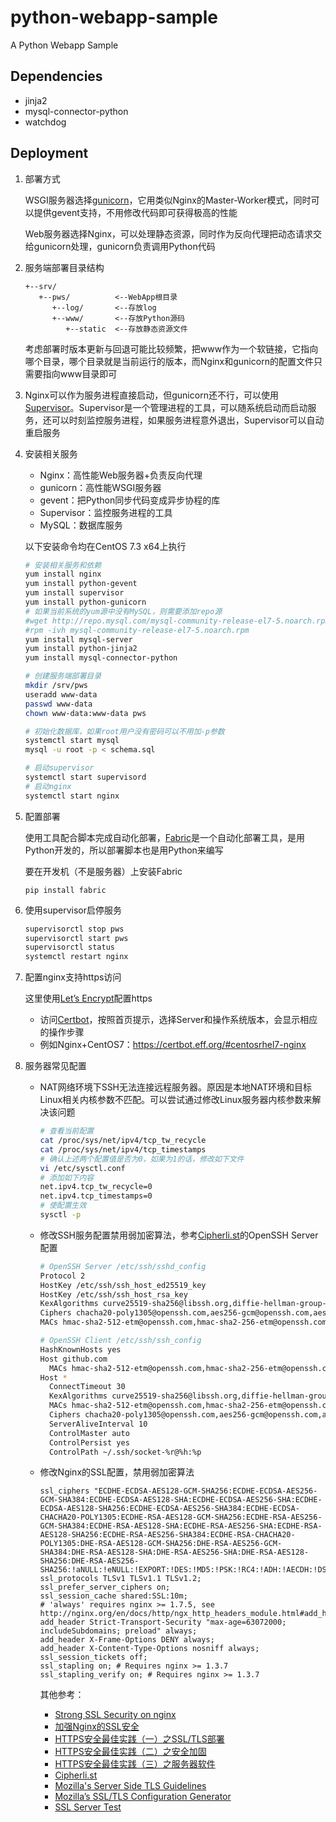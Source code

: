 # python-webapp-sample
A Python Webapp Sample

## Dependencies
* jinja2
* mysql-connector-python
* watchdog

## Deployment

1. 部署方式

   WSGI服务器选择[gunicorn](http://gunicorn.org/)，它用类似Nginx的Master-Worker模式，同时可以提供gevent支持，不用修改代码即可获得极高的性能

   Web服务器选择Nginx，可以处理静态资源，同时作为反向代理把动态请求交给gunicorn处理，gunicorn负责调用Python代码

2. 服务端部署目录结构

   ```
   +--srv/
      +--pws/          <--WebApp根目录
         +--log/       <--存放log
         +--www/       <--存放Python源码
            +--static  <--存放静态资源文件
   ```
   考虑部署时版本更新与回退可能比较频繁，把www作为一个软链接，它指向哪个目录，哪个目录就是当前运行的版本，而Nginx和gunicorn的配置文件只需要指向www目录即可

3. Nginx可以作为服务进程直接启动，但gunicorn还不行，可以使用[Supervisor](http://supervisord.org/)。Supervisor是一个管理进程的工具，可以随系统启动而启动服务，还可以时刻监控服务进程，如果服务进程意外退出，Supervisor可以自动重启服务

4. 安装相关服务

   * Nginx：高性能Web服务器+负责反向代理
   * gunicorn：高性能WSGI服务器
   * gevent：把Python同步代码变成异步协程的库
   * Supervisor：监控服务进程的工具
   * MySQL：数据库服务

   以下安装命令均在CentOS 7.3 x64上执行

   ```bash
   # 安装相关服务和依赖
   yum install nginx
   yum install python-gevent
   yum install supervisor
   yum install python-gunicorn
   # 如果当前系统的yum源中没有MySQL，则需要添加repo源
   #wget http://repo.mysql.com/mysql-community-release-el7-5.noarch.rpm
   #rpm -ivh mysql-community-release-el7-5.noarch.rpm
   yum install mysql-server
   yum install python-jinja2
   yum install mysql-connector-python

   # 创建服务端部署目录
   mkdir /srv/pws
   useradd www-data
   passwd www-data
   chown www-data:www-data pws

   # 初始化数据库，如果root用户没有密码可以不用加-p参数
   systemctl start mysql
   mysql -u root -p < schema.sql

   # 启动supervisor
   systemctl start supervisord
   # 启动nginx
   systemctl start nginx
   ```

5. 配置部署

   使用工具配合脚本完成自动化部署，[Fabric](http://www.fabfile.org/)是一个自动化部署工具，是用Python开发的，所以部署脚本也是用Python来编写

   要在开发机（不是服务器）上安装Fabric
   ```
   pip install fabric
   ```

6. 使用supervisor启停服务

   ```bash
   supervisorctl stop pws
   supervisorctl start pws
   supervisorctl status
   systemctl restart nginx
   ```

7. 配置nginx支持https访问

   这里使用[Let’s Encrypt](https://letsencrypt.org/)配置https

   * 访问[Certbot](https://certbot.eff.org/)，按照首页提示，选择Server和操作系统版本，会显示相应的操作步骤
   * 例如Nginx+CentOS7：https://certbot.eff.org/#centosrhel7-nginx

8. 服务器常见配置

   * NAT网络环境下SSH无法连接远程服务器。原因是本地NAT环境和目标Linux相关内核参数不匹配。可以尝试通过修改Linux服务器内核参数来解决该问题
     ```bash
     # 查看当前配置
     cat /proc/sys/net/ipv4/tcp_tw_recycle
     cat /proc/sys/net/ipv4/tcp_timestamps
     # 确认上述两个配置值是否为0，如果为1的话，修改如下文件
     vi /etc/sysctl.conf
     # 添加如下内容
     net.ipv4.tcp_tw_recycle=0
     net.ipv4.tcp_timestamps=0
     # 使配置生效
     sysctl -p
     ```

   * 修改SSH服务配置禁用弱加密算法，参考[Cipherli.st](https://cipherli.st/)的OpenSSH Server配置

     ```bash
     # OpenSSH Server /etc/ssh/sshd_config
     Protocol 2
     HostKey /etc/ssh/ssh_host_ed25519_key
     HostKey /etc/ssh/ssh_host_rsa_key
     KexAlgorithms curve25519-sha256@libssh.org,diffie-hellman-group-exchange-sha256
     Ciphers chacha20-poly1305@openssh.com,aes256-gcm@openssh.com,aes128-gcm@openssh.com,aes256-ctr,aes192-ctr,aes128-ctr
     MACs hmac-sha2-512-etm@openssh.com,hmac-sha2-256-etm@openssh.com,umac-128-etm@openssh.com,hmac-sha2-512,hmac-sha2-256,umac-128@openssh.com
     ```

     ```bash
     # OpenSSH Client /etc/ssh/ssh_config
     HashKnownHosts yes
     Host github.com
       MACs hmac-sha2-512-etm@openssh.com,hmac-sha2-256-etm@openssh.com,hmac-sha2-512
     Host *
       ConnectTimeout 30
       KexAlgorithms curve25519-sha256@libssh.org,diffie-hellman-group-exchange-sha256
       MACs hmac-sha2-512-etm@openssh.com,hmac-sha2-256-etm@openssh.com,umac-128-etm@openssh.com,hmac-sha2-512,hmac-sha2-256,umac-128@openssh.com
       Ciphers chacha20-poly1305@openssh.com,aes256-gcm@openssh.com,aes128-gcm@openssh.com,aes256-ctr,aes192-ctr,aes128-ctr
       ServerAliveInterval 10
       ControlMaster auto
       ControlPersist yes
       ControlPath ~/.ssh/socket-%r@%h:%p
     ```

   * 修改Nginx的SSL配置，禁用弱加密算法

     ```nginx
     ssl_ciphers "ECDHE-ECDSA-AES128-GCM-SHA256:ECDHE-ECDSA-AES256-GCM-SHA384:ECDHE-ECDSA-AES128-SHA:ECDHE-ECDSA-AES256-SHA:ECDHE-ECDSA-AES128-SHA256:ECDHE-ECDSA-AES256-SHA384:ECDHE-ECDSA-CHACHA20-POLY1305:ECDHE-RSA-AES128-GCM-SHA256:ECDHE-RSA-AES256-GCM-SHA384:ECDHE-RSA-AES128-SHA:ECDHE-RSA-AES256-SHA:ECDHE-RSA-AES128-SHA256:ECDHE-RSA-AES256-SHA384:ECDHE-RSA-CHACHA20-POLY1305:DHE-RSA-AES128-GCM-SHA256:DHE-RSA-AES256-GCM-SHA384:DHE-RSA-AES128-SHA:DHE-RSA-AES256-SHA:DHE-RSA-AES128-SHA256:DHE-RSA-AES256-SHA256:!aNULL:!eNULL:!EXPORT:!DES:!MD5:!PSK:!RC4:!ADH:!AECDH:!DSS";
     ssl_protocols TLSv1 TLSv1.1 TLSv1.2;
     ssl_prefer_server_ciphers on;
     ssl_session_cache shared:SSL:10m;
     # 'always' requires nginx >= 1.7.5, see http://nginx.org/en/docs/http/ngx_http_headers_module.html#add_header
     add_header Strict-Transport-Security "max-age=63072000; includeSubdomains; preload" always;
     add_header X-Frame-Options DENY always;
     add_header X-Content-Type-Options nosniff always;
     ssl_session_tickets off;
     ssl_stapling on; # Requires nginx >= 1.3.7
     ssl_stapling_verify on; # Requires nginx >= 1.3.7
     ```

     其他参考：
     * [Strong SSL Security on nginx](https://raymii.org/s/tutorials/Strong_SSL_Security_On_nginx.html)
     * [加强Nginx的SSL安全](http://www.oschina.net/translate/strong_ssl_security_on_nginx)
     * [HTTPS安全最佳实践（一）之SSL/TLS部署](https://blog.myssl.com/ssl-and-tls-deployment-best-practices/)
     * [HTTPS安全最佳实践（二）之安全加固](https://blog.myssl.com/https-security-best-practices/)
     * [HTTPS安全最佳实践（三）之服务器软件](https://blog.myssl.com/https-security-best-practices-2/)
     * [Cipherli.st](https://cipherli.st/ "Strong Ciphers for Apache, nginx and Lighttpd")
     * [Mozilla's Server Side TLS Guidelines](https://wiki.mozilla.org/Security/Server_Side_TLS)
     * [Mozilla’s SSL/TLS Configuration Generator](https://mozilla.github.io/server-side-tls/ssl-config-generator/)
     * [SSL Server Test](https://www.ssllabs.com/ssltest/analyze.html)

